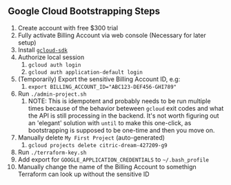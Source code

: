 ## Google Cloud Bootstrapping Steps
1. Create account with free $300 trial
1. Fully activate Billing Account via web console (Necessary for later setup)
1. Install [`gcloud-sdk`](https://cloud.google.com/sdk/docs/install-sdk)
1. Authorize local session
    1. `gcloud auth login`
    1. `gcloud auth application-default login`
1. (Temporarily) Export the sensitive Billing Account ID, e.g:
    1. `export BILLING_ACCOUNT_ID="ABC123-DEF456-GHI789"`
1. Run `./admin-project.sh`
    1. NOTE: This is idempotent and probably needs to be run multiple times
because of the behavior beteween `gcloud` exit codes and what the API is
still processing in the backend. It's not worth figuring out an 'elegant'
solution with `until` to make this one-click, as bootstrapping is supposed to
be one-time and then you move on.
1. Manually delete `My First Project` (auto-generated)
    1. `gcloud projects delete citric-dream-427209-g9`
1. Run `./terraform-key.sh`
1. Add export for `GOOGLE_APPLICATION_CREDENTIALS` to `~/.bash_profile`
1. Manually change the name of the Billing Account to somethign Terraform can look up without the sensitive ID

